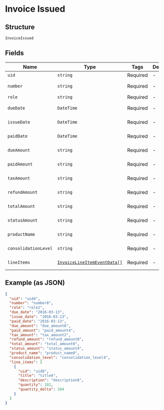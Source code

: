 
# Invoice Issued

## Structure

`InvoiceIssued`

## Fields

| Name | Type | Tags | Description | Getter | Setter |
|  --- | --- | --- | --- | --- | --- |
| `uid` | `string` | Required | - | getUid(): string | setUid(string uid): void |
| `number` | `string` | Required | - | getNumber(): string | setNumber(string number): void |
| `role` | `string` | Required | - | getRole(): string | setRole(string role): void |
| `dueDate` | `DateTime` | Required | - | getDueDate(): \DateTime | setDueDate(\DateTime dueDate): void |
| `issueDate` | `DateTime` | Required | - | getIssueDate(): \DateTime | setIssueDate(\DateTime issueDate): void |
| `paidDate` | `DateTime` | Required | - | getPaidDate(): \DateTime | setPaidDate(\DateTime paidDate): void |
| `dueAmount` | `string` | Required | - | getDueAmount(): string | setDueAmount(string dueAmount): void |
| `paidAmount` | `string` | Required | - | getPaidAmount(): string | setPaidAmount(string paidAmount): void |
| `taxAmount` | `string` | Required | - | getTaxAmount(): string | setTaxAmount(string taxAmount): void |
| `refundAmount` | `string` | Required | - | getRefundAmount(): string | setRefundAmount(string refundAmount): void |
| `totalAmount` | `string` | Required | - | getTotalAmount(): string | setTotalAmount(string totalAmount): void |
| `statusAmount` | `string` | Required | - | getStatusAmount(): string | setStatusAmount(string statusAmount): void |
| `productName` | `string` | Required | - | getProductName(): string | setProductName(string productName): void |
| `consolidationLevel` | `string` | Required | - | getConsolidationLevel(): string | setConsolidationLevel(string consolidationLevel): void |
| `lineItems` | [`InvoiceLineItemEventData[]`](../../doc/models/invoice-line-item-event-data.md) | Required | - | getLineItems(): array | setLineItems(array lineItems): void |

## Example (as JSON)

```json
{
  "uid": "uid4",
  "number": "number8",
  "role": "role2",
  "due_date": "2016-03-13",
  "issue_date": "2016-03-13",
  "paid_date": "2016-03-13",
  "due_amount": "due_amount6",
  "paid_amount": "paid_amount4",
  "tax_amount": "tax_amount2",
  "refund_amount": "refund_amount0",
  "total_amount": "total_amount0",
  "status_amount": "status_amount4",
  "product_name": "product_name0",
  "consolidation_level": "consolidation_level4",
  "line_items": [
    {
      "uid": "uid8",
      "title": "title4",
      "description": "description8",
      "quantity": 102,
      "quantity_delta": 204
    }
  ]
}
```

